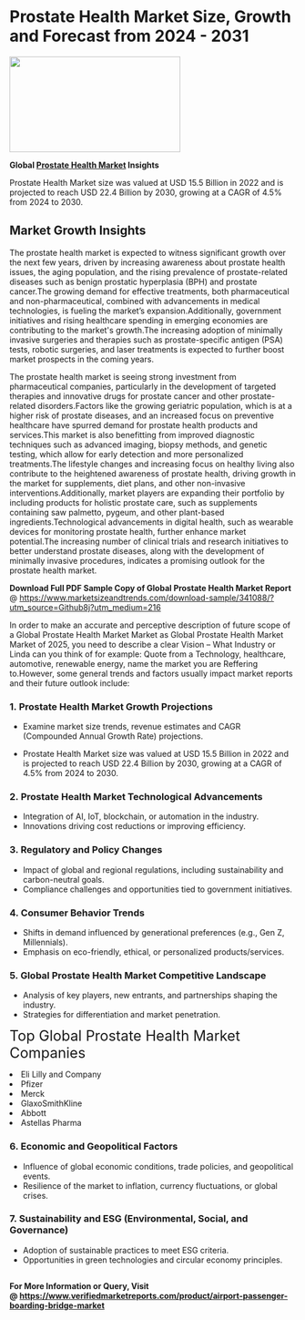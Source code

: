 <H1>Prostate Health Market Size, Growth and Forecast from 2024 - 2031</H1><img class="aligncenter size-medium wp-image-584254" src="https://thirdeyenews.in/wp-content/uploads/2024/09/Global-Market-Research-300x168.jpeg" alt="" width="300" height="168" /><p><strong>Global&nbsp;<a href="https://www.marketsizeandtrends.com/download-sample/341088/?utm_source=Github8j?utm_medium=216">Prostate Health Market</a> Insights</strong></p><p>Prostate Health Market size was valued at USD 15.5 Billion in 2022 and is projected to reach USD 22.4 Billion by 2030, growing at a CAGR of 4.5% from 2024 to 2030.</p><p><h2>Market Growth Insights</h2> <p>The prostate health market is expected to witness significant growth over the next few years, driven by increasing awareness about prostate health issues, the aging population, and the rising prevalence of prostate-related diseases such as benign prostatic hyperplasia (BPH) and prostate cancer.The growing demand for effective treatments, both pharmaceutical and non-pharmaceutical, combined with advancements in medical technologies, is fueling the market’s expansion.Additionally, government initiatives and rising healthcare spending in emerging economies are contributing to the market's growth.The increasing adoption of minimally invasive surgeries and therapies such as prostate-specific antigen (PSA) tests, robotic surgeries, and laser treatments is expected to further boost market prospects in the coming years.</p> <p>The prostate health market is seeing strong investment from pharmaceutical companies, particularly in the development of targeted therapies and innovative drugs for prostate cancer and other prostate-related disorders.Factors like the growing geriatric population, which is at a higher risk of prostate diseases, and an increased focus on preventive healthcare have spurred demand for prostate health products and services.This market is also benefitting from improved diagnostic techniques such as advanced imaging, biopsy methods, and genetic testing, which allow for early detection and more personalized treatments.The lifestyle changes and increasing focus on healthy living also contribute to the heightened awareness of prostate health, driving growth in the market for supplements, diet plans, and other non-invasive interventions.Additionally, market players are expanding their portfolio by including products for holistic prostate care, such as supplements containing saw palmetto, pygeum, and other plant-based ingredients.Technological advancements in digital health, such as wearable devices for monitoring prostate health, further enhance market potential.The increasing number of clinical trials and research initiatives to better understand prostate diseases, along with the development of minimally invasive procedures, indicates a promising outlook for the prostate health market.<p><span class=""><strong>Download Full PDF Sample Copy of Global Prostate Health Market Report</strong> @ <a href="https://www.marketsizeandtrends.com/download-sample/341088/?utm_source=Github8j?utm_medium=216" target="_blank">https://www.marketsizeandtrends.com/download-sample/341088/?utm_source=Github8j?utm_medium=216</a></span></p><p>In order to make an accurate and perceptive description of future scope of a Global&nbsp;Prostate Health Market Market as Global&nbsp;Prostate Health Market Market of 2025, you need to describe a clear Vision &ndash; What Industry or Linda can you think of for example: Quote from a Technology, healthcare, automotive, renewable energy, name the market you are Reffering to.However, some general trends and factors usually impact market reports and their future outlook include:</p><h3>1.&nbsp;<strong>Prostate Health Market Growth Projections</strong></h3><ul><li>Examine market size trends, revenue estimates and CAGR (Compounded Annual Growth Rate) projections.</li><li><p>Prostate Health Market size was valued at USD 15.5 Billion in 2022 and is projected to reach USD 22.4 Billion by 2030, growing at a CAGR of 4.5% from 2024 to 2030.</p></li></ul><h3>2.&nbsp;<strong>Prostate Health Market Technological Advancements</strong></h3><ul><li>Integration of AI, IoT, blockchain, or automation in the industry.</li><li>Innovations driving cost reductions or improving efficiency.</li></ul><h3>3.&nbsp;<strong>Regulatory and Policy Changes</strong></h3><ul><li>Impact of global and regional regulations, including sustainability and carbon-neutral goals.</li><li>Compliance challenges and opportunities tied to government initiatives.</li></ul><h3>4.&nbsp;<strong>Consumer Behavior Trends</strong></h3><ul><li>Shifts in demand influenced by generational preferences (e.g., Gen Z, Millennials).</li><li>Emphasis on eco-friendly, ethical, or personalized products/services.</li></ul><h3>5.&nbsp;<strong>Global Prostate Health Market Competitive Landscape</strong></h3><ul><li>Analysis of key players, new entrants, and partnerships shaping the industry.</li><li>Strategies for differentiation and market penetration.</li></ul><p data-pm-slice="1 1 []"><span style="color: inherit; font-family: inherit; font-size: 25px;">Top Global Prostate Health Market Companies</span></p><div class="" data-test-id=""><p><li>Eli Lilly and Company</li><li> Pfizer</li><li> Merck</li><li> GlaxoSmithKline</li><li> Abbott</li><li> Astellas Pharma</li></p></div><h3>6.&nbsp;<strong>Economic and Geopolitical Factors</strong></h3><ul><li>Influence of global economic conditions, trade policies, and geopolitical events.</li><li>Resilience of the market to inflation, currency fluctuations, or global crises.</li></ul><h3>7.&nbsp;<strong>Sustainability and ESG (Environmental, Social, and Governance)</strong></h3><ul><li>Adoption of sustainable practices to meet ESG criteria.</li><li>Opportunities in green technologies and circular economy principles.</li></ul><h2><strong style="font-size: 14px;">For More Information or Query, Visit @&nbsp;</strong><a style="background-color: #ffffff; font-size: 14px;" href="https://www.marketsizeandtrends.com/report/prostate-health-market/" target="_blank">https://www.verifiedmarketreports.com/product/airport-passenger-boarding-bridge-market</a></h2>
